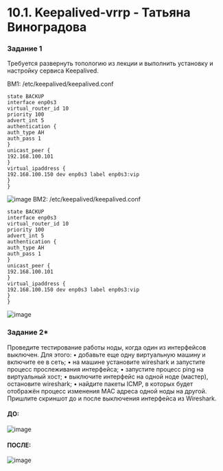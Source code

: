 # 10.1. Keepalived-vrrp - Татьяна Виноградова

### Задание 1
Требуется развернуть топологию из лекции и выполнить установку и настройку сервиса Keepalived.

ВМ1:
/etc/keepalived/keepalived.conf                                                         

```vrrp_instance test {
state BACKUP
interface enp0s3
virtual_router_id 10
priority 100
advert_int 5
authentication {
auth_type AH
auth_pass 1
}
unicast_peer {
192.168.100.101
}
virtual_ipaddress {
192.168.100.150 dev enp0s3 label enp0s3:vip
}
}
```
![image](https://user-images.githubusercontent.com/103531664/204158113-d9b568c1-b7e1-4234-8c1c-07c11f14d6ee.png)
ВМ2:
/etc/keepalived/keepalived.conf                                                      
```vrrp_instance test {
state BACKUP
interface enp0s3
virtual_router_id 10
priority 100
advert_int 5
authentication {
auth_type AH
auth_pass 1
}
unicast_peer {
192.168.100.101
}
virtual_ipaddress {
192.168.100.150 dev enp0s3 label enp0s3:vip
}
}
```
![image](https://user-images.githubusercontent.com/103531664/204158134-5e3af134-f6d8-4584-a203-248983818a58.png)
### Задание 2*
Проведите тестирование работы ноды, когда один из интерфейсов выключен. Для этого:
•	добавьте еще одну виртуальную машину и включите ее в сеть;
•	на машине установите wireshark и запустите процесс прослеживания интерфейса;
•	запустите процесс ping на виртуальный хост;
•	выключите интерфейс на одной ноде (мастер), остановите wireshark;
•	найдите пакеты ICMP, в которых будет отображён процесс изменения MAC адреса одной ноды на другой.
Пришлите скриншот до и после выключения интерфейса из Wireshark.
#### ДО:
![image](https://user-images.githubusercontent.com/103531664/204158184-b09f5508-911e-4099-ae93-389874aa2b26.png)
#### ПОСЛЕ:
![image](https://user-images.githubusercontent.com/103531664/204158208-fd928709-38f1-4f35-b66e-24c6a44fc1ac.png)

